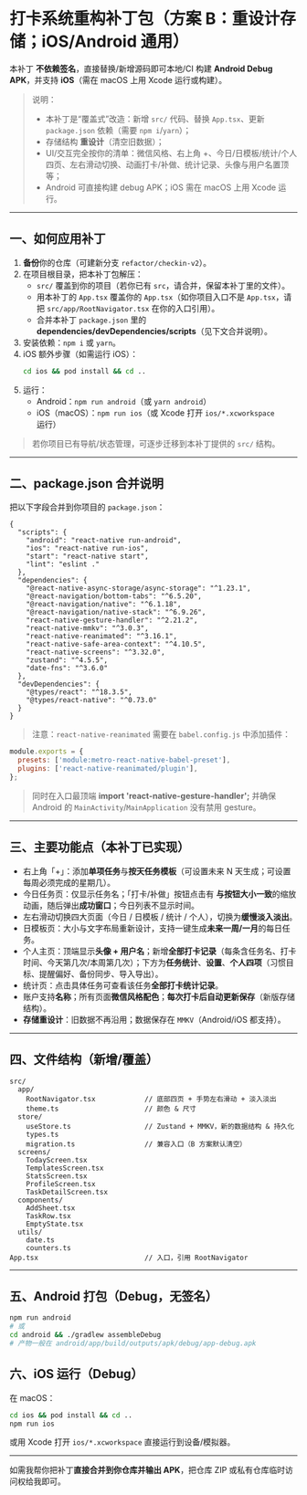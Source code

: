 # 打卡系统重构补丁包（方案 B：重设计存储；iOS/Android 通用）
本补丁 **不依赖签名**，直接替换/新增源码即可本地/CI 构建 **Android Debug APK**，并支持 **iOS**（需在 macOS 上用 Xcode 运行或构建）。

> 说明：
> - 本补丁是“覆盖式”改造：新增 `src/` 代码、替换 `App.tsx`、更新 `package.json` 依赖（需要 `npm i`/`yarn`）；
> - 存储结构 **重设计**（清空旧数据）；
> - UI/交互完全按你的清单：微信风格、右上角 +、今日/日模板/统计/个人四页、左右滑动切换、动画打卡/补做、统计记录、头像与用户名置顶等；
> - Android 可直接构建 debug APK；iOS 需在 macOS 上用 Xcode 运行。

---

## 一、如何应用补丁
1. **备份**你的仓库（可建新分支 `refactor/checkin-v2`）。
2. 在项目根目录，把本补丁包解压：
   - `src/` 覆盖到你的项目（若你已有 `src`，请合并，保留本补丁里的文件）。
   - 用本补丁的 `App.tsx` 覆盖你的 `App.tsx`（如你项目入口不是 `App.tsx`，请把 `src/app/RootNavigator.tsx` 在你的入口引用）。
   - 合并本补丁 `package.json` 里的 **dependencies/devDependencies/scripts**（见下文合并说明）。
3. 安装依赖：`npm i` 或 `yarn`。
4. iOS 额外步骤（如需运行 iOS）：
   ```bash
   cd ios && pod install && cd ..
   ```
5. 运行：
   - Android：`npm run android`（或 `yarn android`）
   - iOS（macOS）：`npm run ios`（或 Xcode 打开 `ios/*.xcworkspace` 运行）

> 若你项目已有导航/状态管理，可逐步迁移到本补丁提供的 `src/` 结构。

---

## 二、package.json 合并说明
把以下字段合并到你项目的 `package.json`：

```jsonc
{
  "scripts": {
    "android": "react-native run-android",
    "ios": "react-native run-ios",
    "start": "react-native start",
    "lint": "eslint ."
  },
  "dependencies": {
    "@react-native-async-storage/async-storage": "^1.23.1",
    "@react-navigation/bottom-tabs": "^6.5.20",
    "@react-navigation/native": "^6.1.18",
    "@react-navigation/native-stack": "^6.9.26",
    "react-native-gesture-handler": "^2.21.2",
    "react-native-mmkv": "^3.0.3",
    "react-native-reanimated": "^3.16.1",
    "react-native-safe-area-context": "^4.10.5",
    "react-native-screens": "^3.32.0",
    "zustand": "^4.5.5",
    "date-fns": "^3.6.0"
  },
  "devDependencies": {
    "@types/react": "^18.3.5",
    "@types/react-native": "^0.73.0"
  }
}
```

> 注意：`react-native-reanimated` 需要在 `babel.config.js` 中添加插件：
```js
module.exports = {
  presets: ['module:metro-react-native-babel-preset'],
  plugins: ['react-native-reanimated/plugin'],
};
```
> 同时在入口最顶端 **import 'react-native-gesture-handler';** 并确保 Android 的 `MainActivity`/`MainApplication` 没有禁用 gesture。

---

## 三、主要功能点（本补丁已实现）
- 右上角「+」：添加**单项任务**与**按天任务模板**（可设置未来 N 天生成；可设置每周必须完成的星期几）。
- 今日任务页：仅显示任务名；「打卡/补做」按钮点击有 **与按钮大小一致**的缩放动画，随后弹出**成功窗口**；今日列表不显示时间。
- 左右滑动切换四大页面（今日 / 日模板 / 统计 / 个人），切换为**缓慢淡入淡出**。
- 日模板页：大小与文字布局重新设计，支持一键生成**未来一周/一月**的每日任务。
- 个人主页：顶端显示**头像 + 用户名**；新增**全部打卡记录**（每条含任务名、打卡时间、今天第几次/本周第几次）；下方为**任务统计**、**设置**、**个人四项**（习惯目标、提醒偏好、备份同步、导入导出）。
- 统计页：点击具体任务可查看该任务**全部打卡统计记录**。
- 账户支持**名称**；所有页面**微信风格配色**；**每次打卡后自动更新保存**（新版存储结构）。
- **存储重设计**：旧数据不再沿用；数据保存在 `MMKV`（Android/iOS 都支持）。

---

## 四、文件结构（新增/覆盖）
```
src/
  app/
    RootNavigator.tsx            // 底部四页 + 手势左右滑动 + 淡入淡出
    theme.ts                     // 颜色 & 尺寸
  store/
    useStore.ts                  // Zustand + MMKV，新的数据结构 & 持久化
    types.ts
    migration.ts                 // 兼容入口（B 方案默认清空）
  screens/
    TodayScreen.tsx
    TemplatesScreen.tsx
    StatsScreen.tsx
    ProfileScreen.tsx
    TaskDetailScreen.tsx
  components/
    AddSheet.tsx
    TaskRow.tsx
    EmptyState.tsx
  utils/
    date.ts
    counters.ts
App.tsx                          // 入口，引用 RootNavigator
```

---

## 五、Android 打包（Debug，无签名）
```bash
npm run android
# 或
cd android && ./gradlew assembleDebug
# 产物一般在 android/app/build/outputs/apk/debug/app-debug.apk
```

## 六、iOS 运行（Debug）
在 macOS：
```bash
cd ios && pod install && cd ..
npm run ios
```
或用 Xcode 打开 `ios/*.xcworkspace` 直接运行到设备/模拟器。

---

如需我帮你把补丁**直接合并到你仓库并输出 APK**，把仓库 ZIP 或私有仓库临时访问权给我即可。
